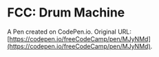 # FCC: Drum Machine

A Pen created on CodePen.io. Original URL: [https://codepen.io/freeCodeCamp/pen/MJyNMd](https://codepen.io/freeCodeCamp/pen/MJyNMd).

